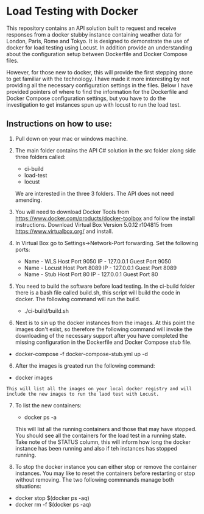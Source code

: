 Load Testing with Docker
========================

This repository contains an API solution built to request and receive responses from a docker stubby instance containing weather data for London, Paris, Rome and Tokyo.  It is designed to demonstrate the use of docker for load testing using Locust. In addition provide an understanding about the configuration setup between Dockerfile and Docker Compose files.

However, for those new to docker, this will provide the first stepping stone to get familiar with the technology.  I have made it more interesting by not providing all the necessary configuration settings in the files.  Below I have provided pointers of where to find the information for the Dockerfile and Docker Compose configuration settings, but you have to do the investigation to get instances spun up with locust to run the load test.

Instructions on how to use:
---------------------------

1.  Pull down on your mac or windows machine.  

2.  The main folder contains the API C# solution in the src folder along side three folders called:

    * ci-build
    * load-test
    * locust

    We are interested in the three 3 folders.  The API does not need amending.
    
3.  You will need to download Docker Tools from https://www.docker.com/products/docker-toolbox and follow the install    instructions.  Download Virtual Box Version 5.0.12 r104815 from https://www.virtualbox.org/ and install.

4.  In Virtual Box go to Settings->Network-Port forwarding.  Set the following ports:

    * Name - WLS    Host Port 9050 IP - 127.0.0.1 Guest Port 9050
    * Name - Locust Host Port 8089 IP - 127.0.0.1 Guest Port 8089
    * Name - Stub   Host Port 80   IP - 127.0.0.1 Guest Port 80
    
4.  You need to build the software before load testing.  In the ci-build folder there is a bash file called build.sh, this script will build the code in docker.  The following command will run the build.

    * ./ci-build/build.sh

5.  Next is to sin up the docker instances from the images.  At this point the images don't exist, so therefore the following command will invoke the downloading of the necessary support after you have completed the missing configuration in the Dockerfile and Docker Compose stub file.

   * docker-compose -f docker-compose-stub.yml up -d
   
6.  After the images is greated run the following command:

   * docker images
   
    This will list all the images on your local docker registry and will include the new images to run the laod test with Locust.

7.  To list the new containers:

    * docker ps -a
    
    This will list all the running containers and those that may have stopped.  You should see all the containers for the load test in a running state.  Take note of the STATUS column, this will inform how long the docker instance has been running and also if teh instances has stopped running.
    
7.  To stop the docker instance you can either stop or remove the container instances.  You may like to reset the containers before restarting or stop without removing.  The two following commnands manage both situations:
  
   * docker stop $(docker ps -aq)
   * docker rm -f $(docker ps -aq)
